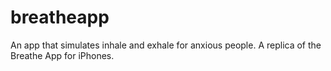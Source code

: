 # breatheapp


An app that simulates inhale and exhale for anxious people.
A replica of the Breathe App for iPhones.
